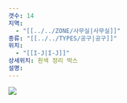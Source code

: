 ```yaml
---
갯수: 14
지역:
  - "[[../../ZONE/사무실|사무실]]"
종류: "[[../../TYPES/공구|공구]]"
위치:
  - "[[I-J|I-J]]"
상세위치: 흰색 정리 박스
설명:
---
```


![](http://192.168.50.22/devices/240831_IMG_0021.jpg)
